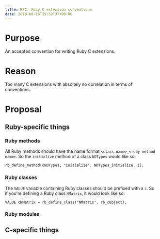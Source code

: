 ```yaml
---
title: RFC: Ruby C extension conventions
date: 2018-08-15T19:59:37+09:00
---
```


# Purpose

An accepted convention for writing Ruby C extensions.

# Reason

Too many C extensions with absoltely no correlation in terms of conventions.

# Proposal

## Ruby-specific things

### Ruby methods

All Ruby methods should have the name format `<class name>_<ruby method name>`. So the
`initialize` method of a class `NDTypes` would like so:
```
rb_define_method(cNDTypes, "initialize", NDTypes_initialize, 1);
```

### Ruby classes

The `VALUE` variable containing Ruby classes should be prefixed with a `c`. So if
you're defining a Ruby class `NMatrix`, it would look like so:
```
VALUE cNMatrix = rb_define_class("NMatrix", rb_cObject);
```

### Ruby modules



## C-specific things

